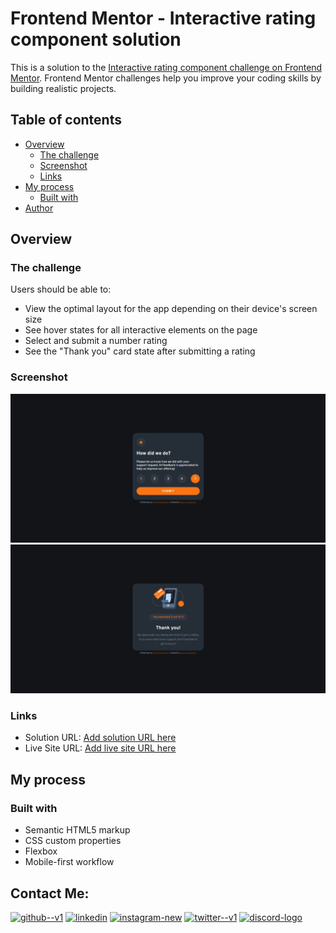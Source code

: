 # Frontend Mentor - Interactive rating component solution

This is a solution to the [Interactive rating component challenge on Frontend Mentor](https://www.frontendmentor.io/challenges/interactive-rating-component-koxpeBUmI). Frontend Mentor challenges help you improve your coding skills by building realistic projects. 

## Table of contents

- [Overview](#overview)
  - [The challenge](#the-challenge)
  - [Screenshot](#screenshot)
  - [Links](#links)
- [My process](#my-process)
  - [Built with](#built-with)
- [Author](#author)

## Overview

### The challenge

Users should be able to:

- View the optimal layout for the app depending on their device's screen size
- See hover states for all interactive elements on the page
- Select and submit a number rating
- See the "Thank you" card state after submitting a rating

### Screenshot

![](./screenshot_1.jpeg)
![](./screenshot_2.jpeg)

### Links

- Solution URL: [Add solution URL here](https://your-solution-url.com)
- Live Site URL: [Add live site URL here](https://your-live-site-url.com)

## My process

### Built with

- Semantic HTML5 markup
- CSS custom properties
- Flexbox
- Mobile-first workflow

## Contact Me:
[<img width="48" height="48" src="https://img.icons8.com/color/48/github--v1.png" alt="github--v1"/>](https://github.com/gabirueitz) [<img width="48" height="48" src="https://img.icons8.com/color/48/linkedin.png" alt="linkedin"/>](https://www.linkedin.com/in/roger-gabiru-goncalves/) [<img width="48" height="48" src="https://img.icons8.com/fluency/48/instagram-new.png" alt="instagram-new"/>](https://www.instagram.com/gabirueitz/) [<img width="48" height="48" src="https://img.icons8.com/color/48/twitter--v1.png" alt="twitter--v1"/>](https://www.twitter.com/gabirueitz) [<img width="48" height="48" src="https://img.icons8.com/color/48/discord-logo.png" alt="discord-logo"/>](https://discord.com/users/697486281596207126)